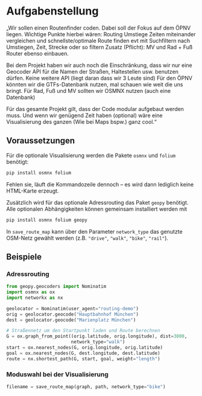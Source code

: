 # Aufgabenstellung
„Wir sollen einen Routenfinder coden. Dabei soll der Fokus auf dem ÖPNV liegen. Wichtige Punkte hierbei wären:
Routing
Umstiege
Zeiten miteinander vergleichen und schnellste/optimale Route finden evt mit Suchfiltern nach Umstiegen, Zeit, Strecke oder so filtern
Zusatz (Pflicht):
MV und Rad + Fuß Router ebenso einbauen.

Bei dem Projekt haben wir auch noch die Einschränkung, dass wir nur eine Geocoder API für die Namen der Straßen, Haltestellen usw. benutzen dürfen. Keine weitere API (liegt daran dass wir 3 Leute sind)
Für den ÖPNV könnten wir die GTFs-Datenbank nutzen, mal schauen wie weit die uns bringt.
Für Rad, Fuß und MV sollten wir OSMNX nutzen (auch eine Datenbank)

Für das gesamte Projekt gilt, dass der Code modular aufgebaut werden muss.
Und wenn wir genügend Zeit haben (optional) wäre eine Visualisierung des ganzen (Wie bei Maps bspw.) ganz cool.“

## Voraussetzungen

Für die optionale Visualisierung werden die Pakete `osmnx` und `folium` benötigt:

```bash
pip install osmnx folium
```

Fehlen sie, läuft die Kommandozeile dennoch – es wird dann lediglich
keine HTML-Karte erzeugt.

Zusätzlich wird für das optionale Adressrouting das Paket `geopy`
benötigt.  Alle optionalen Abhängigkeiten können gemeinsam installiert
werden mit

```bash
pip install osmnx folium geopy
```

In `save_route_map` kann über den Parameter `network_type` das genutzte
OSM-Netz gewählt werden (z.B. `"drive"`, `"walk"`, `"bike"`, `"rail"`).

## Beispiele

### Adressrouting

```python
from geopy.geocoders import Nominatim
import osmnx as ox
import networkx as nx

geolocator = Nominatim(user_agent="routing-demo")
orig = geolocator.geocode("Hauptbahnhof München")
dest = geolocator.geocode("Marienplatz München")

# Straßennetz um den Startpunkt laden und Route berechnen
G = ox.graph_from_point((orig.latitude, orig.longitude), dist=3000,
                        network_type="walk")
start = ox.nearest_nodes(G, orig.longitude, orig.latitude)
goal = ox.nearest_nodes(G, dest.longitude, dest.latitude)
route = nx.shortest_path(G, start, goal, weight="length")
```

### Moduswahl bei der Visualisierung

```python
filename = save_route_map(graph, path, network_type="bike")
```
